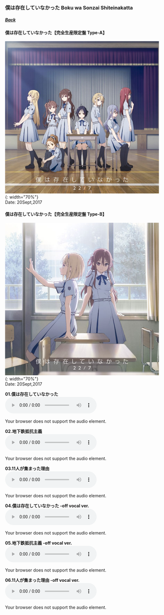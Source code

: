 ### 僕は存在していなかった Boku wa Sonzai Shiteinakatta 
##### [Back](Music_List.md)

#### 僕は存在していなかった【完全生産限定盤 Type-A】  
![BokuTypeA](../../Img/Music/BokuTypeA.jpg){: width="70%"}  
Date: 20Sept,2017  

#### 僕は存在していなかった【完全生産限定盤 Type-B】  
![BokuTypeB](../../Img/Music/BokuTypeB.jpg){: width="70%"}  
Date: 20Sept,2017  

**01.僕は存在していなかった**  
<audio controls="controls">
  <source type="audio/mp3" src="../../Music/01_BokuwaSonzaiShiteinakatta/01.%20僕は存在していなかった.mp3"></source>
  <p>Your browser does not support the audio element.</p>
</audio>

**02.地下鉄抵抗主義**  
<audio controls="controls">
  <source type="audio/mp3" src="../../Music/01_BokuwaSonzaiShiteinakatta/02.%20地下鉄抵抗主義.mp3"></source>
  <p>Your browser does not support the audio element.</p>
</audio>

**03.11人が集まった理由**  
<audio controls="controls">
  <source type="audio/mp3" src="../../Music/01_BokuwaSonzaiShiteinakatta/03.%2011人が集まった理由.mp3"></source>
  <p>Your browser does not support the audio element.</p>
</audio>

**04.僕は存在していなかった -off vocal ver.**  
<audio controls="controls">
  <source type="audio/mp3" src="../../Music/01_BokuwaSonzaiShiteinakatta/04.%20僕は存在していなかった%20-off%20vocal%20ver.-%20.mp3"></source>
  <p>Your browser does not support the audio element.</p>
</audio>

**05.地下鉄抵抗主義 -off vocal ver.**  
<audio controls="controls">
  <source type="audio/mp3" src="../../Music/01_BokuwaSonzaiShiteinakatta/05.%20地下鉄抵抗主義%20-off%20vocal%20ver.-%20.mp3"></source>
  <p>Your browser does not support the audio element.</p>
</audio>

**06.11人が集まった理由 -off vocal ver.**  
<audio controls="controls">
  <source type="audio/mp3" src="../../Music/01_BokuwaSonzaiShiteinakatta/06.%2011人が集まった理由%20-off%20vocal%20ver.-%20.mp3"></source>
  <p>Your browser does not support the audio element.</p>
</audio>
